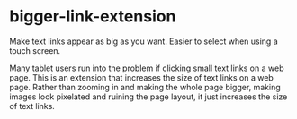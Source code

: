 bigger-link-extension
=====================

Make text links appear as big as you want. Easier to select when using a touch screen.

Many tablet users run into the problem if clicking small text links on a web page.
This is an extension that increases the size of text links on a web page. Rather than zooming in and making the whole page bigger, making images look pixelated and ruining the page layout, it just increases the size of text links. 
